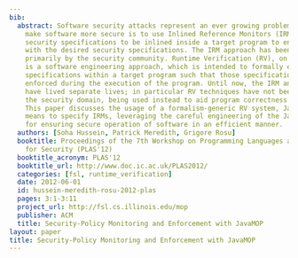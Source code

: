```yaml
---
bib:
  abstract: Software security attacks represent an ever growing problem. One way to
    make software more secure is to use Inlined Reference Monitors (IRMs), which allow
    security specifications to be inlined inside a target program to ensure its compliance
    with the desired security specifications. The IRM approach has been developed
    primarily by the security community. Runtime Verification (RV), on the other hand,
    is a software engineering approach, which is intended to formally encode system
    specifications within a target program such that those specifications can be later
    enforced during the execution of the program. Until now, the IRM and RV approaches
    have lived separate lives; in particular RV techniques have not been applied to
    the security domain, being used instead to aid program correctness and testing.
    This paper discusses the usage of a formalism-generic RV system, JavaMOP, as a
    means to specify IRMs, leveraging the careful engineering of the JavaMOP system
    for ensuring secure operation of software in an efficient manner.
  authors: [Soha Hussein, Patrick Meredith, Grigore Rosu]
  booktitle: Proceedings of the 7th Workshop on Programming Languages and Analysis
    for Security (PLAS'12)
  booktitle_acronym: PLAS'12
  booktitle_url: http://www.doc.ic.ac.uk/PLAS2012/
  categories: [fsl, runtime_verification]
  date: 2012-06-01
  id: hussein-meredith-rosu-2012-plas
  pages: 3:1-3:11
  project_url: http://fsl.cs.illinois.edu/mop
  publisher: ACM
  title: Security-Policy Monitoring and Enforcement with JavaMOP
layout: paper
title: Security-Policy Monitoring and Enforcement with JavaMOP
---
```

